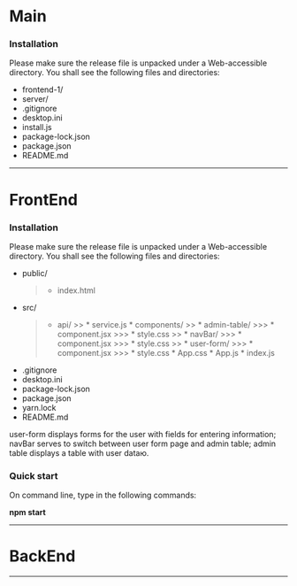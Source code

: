 # Main

### Installation
Please make sure the release file is unpacked under a Web-accessible directory. You shall see the following files and directories:

* frontend-1/
* server/
* .gitignore
* desktop.ini
* install.js
* package-lock.json
* package.json
* README.md

---
# FrontEnd
### Installation
Please make sure the release file is unpacked under a Web-accessible directory. You shall see the following files and directories:

* public/ 
    > * index.html
* src/
    > * api/
          >> * service.js
      * components/
          >>  * admin-table/
              >>> * component.jsx
              >>> * style.css
          >>  * navBar/
              >>> * component.jsx
              >>> * style.css
          >>  * user-form/
              >>> * component.jsx
              >>> * style.css
      * App.css
      * App.js
      * index.js
* .gitignore
* desktop.ini
* package-lock.json
* package.json
* yarn.lock
* README.md


user-form displays forms for the user with fields for entering information;
navBar serves to switch between user form page and admin table;
admin table displays a table with user dataю.

### Quick start
On command line, type in the following commands:

**npm start**

---
# BackEnd
---